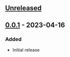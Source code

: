 ## [Unreleased]

## [0.0.1] - 2023-04-16
### Added
- Initial release

[Unreleased]: https://github.com/f3ath/dart-http-interop-io/compare/0.0.1...HEAD
[0.0.1]: https://github.com/f3ath/dart-http-interop-io/releases/tag/0.0.1